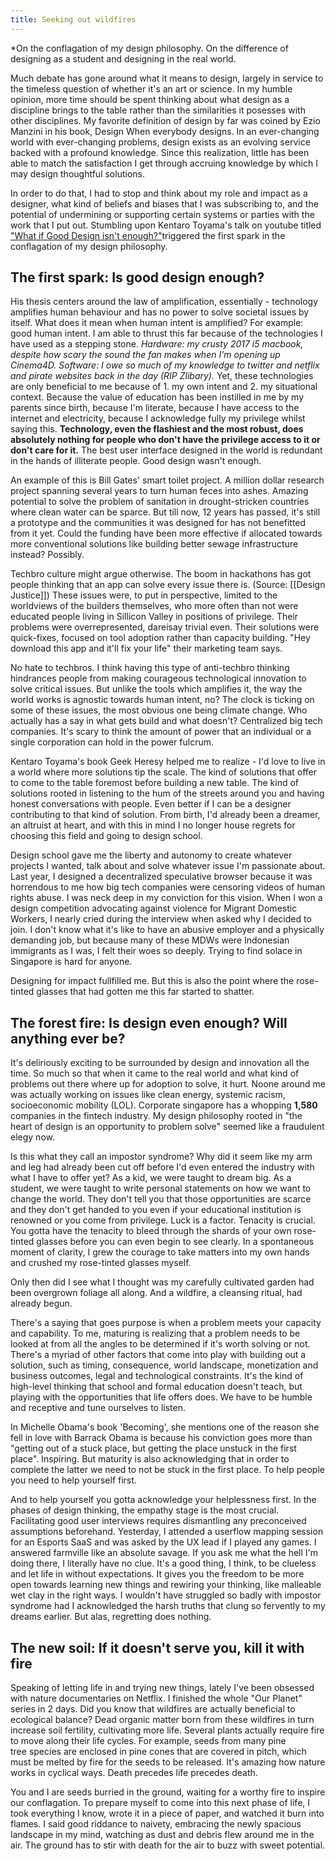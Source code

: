 ```yaml
---
title: Seeking out wildfires
---
```


*On the conflagation of my design philosophy. On the difference of designing as a student and designing in the real world. 

Much debate has gone around what it means to design, largely in service to the timeless question of whether it's an art or science. In my humble opinion, more time should be spent thinking about what design as a discipline brings to the table rather than the similarities it posesses with other disciplines. My favorite definition of design by far was coined by Ezio Manzini in his book, Design When everybody designs. In an ever-changing world with ever-changing problems, design exists as an evolving service backed with a profound knowledge. Since this realization, little has been able to match the satisfaction I get through accruing knowledge by which I may design thoughtful solutions. 

In order to do that, I had to stop and think about my role and impact as a designer, what kind of beliefs and biases that I was subscribing to, and the potential of undermining or supporting certain systems or parties with the work that I put out. Stumbling upon Kentaro Toyama's talk on youtube titled [ "What if Good Design isn't enough?"](https://www.youtube.com/watch?v=QagUGLN4rsM)triggered the first spark in the conflagation of my design philosophy. 

## The first spark: Is good design enough?

His thesis centers around the law of amplification, essentially - technology amplifies human behaviour and has no power to solve societal issues by itself. What does it mean when human intent is amplified? For example: good human intent. I am able to thrust this far because of the technologies I have used as a stepping stone. *Hardware: my crusty 2017 i5 macbook, despite how scary the sound the fan makes when I'm opening up Cinema4D. Software: I owe so much of my knowledge to twitter and netflix and pirate websites back in the day (RIP Zlibary).* Yet, these technologies are only beneficial to me because of 1. my own intent and 2. my situational context. Because the value of education has been instilled in me by my parents since birth, because I'm literate, because I have access to the internet and electricity, because I acknowledge fully my privilege whilst saying this. **Technology, even the flashiest and the most robust, does absolutely nothing for people who don't have the privilege access to it or don't care for it.** The best user interface designed in the world is redundant in the hands of illiterate people. Good design wasn't enough.

An example of this is Bill Gates' smart toilet project. A million dollar research project spanning several years to turn human feces into ashes. Amazing potential to solve the problem of sanitation in drought-stricken countries where clean water can be sparce. But till now, 12 years has passed, it's still a prototype and the communities it was designed for has not benefitted from it yet. Could the funding have been more effective if allocated towards more conventional solutions like building better sewage infrastructure instead? Possibly.

Techbro culture might argue otherwise. The boom in hackathons has got people thinking that an app can solve every issue there is. (Source: [[Design Justice]]) These issues were, to put in perspective, limited to the worldviews of the builders themselves, who more often than not were educated people living in Sillicon Valley in positions of privilege. Their problems were overrepresented, dareisay trivial even. Their solutions were quick-fixes, focused on tool adoption rather than capacity building. "Hey download this app and it'll fix your life" their marketing team says. 

No hate to techbros. I think having this type of anti-techbro thinking hindrances people from making courageous technological innovation to solve critical issues. But unlike the tools which amplifies it, the way the world works is agnostic towards human intent, no? The clock is ticking on some of these issues, the most obvious one being climate change. Who actually has a say in what gets build and what doesn't? Centralized big tech companies. It's scary to think the amount of power that an individual or a single corporation can hold in the power fulcrum. 

Kentaro Toyama's book Geek Heresy helped me to realize - I'd love to live in a world where more solutions tip the scale. The kind of solutions that offer to come to the table foremost before building a new table. The kind of solutions rooted in listening to the hum of the streets around you and having honest conversations with people. Even better if I can be a designer contributing to that kind of solution. From birth, I'd already been a dreamer, an altruist at heart, and with this in mind I no longer house regrets for choosing this field and going to design school.

Design school gave me the liberty and autonomy to create whatever projects I wanted, talk about and solve whatever issue I'm passionate about. Last year, I designed a decentralized speculative browser because it was horrendous to me how big tech companies were censoring videos of human rights abuse. I was neck deep in my conviction for this vision. When I won a design competition advocating against violence for Migrant Domestic Workers, I nearly cried during the interview when asked why I decided to join. I don't know what it's like to have an abusive employer and a physically demanding job, but because many of these MDWs were Indonesian immigrants as I was, I felt their woes so deeply. Trying to find solace in Singapore is hard for anyone. 

Designing for impact fullfilled me. But this is also the point where the rose-tinted glasses that had gotten me this far started to shatter. 

## The forest fire: Is design even enough? Will anything ever be?

It's deliriously exciting to be surrounded by design and innovation all the time. So much so that when it came to the real world and what kind of problems out there where up for adoption to solve, it hurt. Noone around me was actually working on issues like clean energy, systemic racism, socioeconomic mobility (LOL). Corporate singapore has a whopping **1,580** companies in the fintech industry. My design philosophy rooted in "the heart of design is an opportunity to problem solve" seemed like a fraudulent elegy now.

Is this what they call an impostor syndrome? Why did it seem like my arm and leg had already been cut off before I'd even entered the industry with what I have to offer yet? As a kid, we were taught to dream big. As a student, we were taught to write personal statements on how we want to change the world. They don't tell you that those opportunities are scarce and they don't get handed to you even if your educational institution is renowned or you come from privilege. Luck is a factor. Tenacity is crucial. You gotta have the tenacity to bleed through the shards of your own rose-tinted glasses before you can even begin to see clearly. In a spontaneous moment of clarity, I grew the courage to take matters into my own hands and crushed my rose-tinted glasses myself. 

Only then did I see what I thought was my carefully cultivated garden had been overgrown foliage all along. And a wildfire, a cleansing ritual, had already begun. 

There's a saying that goes purpose is when a problem meets your capacity and capability. To me, maturing is realizing that a problem needs to be looked at from all the angles to be determined if it's worth solving or not. There's a myriad of other factors that come into play with building out a solution, such as timing, consequence, world landscape, monetization and business outcomes, legal and technological constraints. It's the kind of high-level thinking that school and formal education doesn't teach, but playing with the opportunities that life offers does. We have to be humble and receptive and tune ourselves to listen. 

In Michelle Obama's book 'Becoming', she mentions one of the reason she fell in love with Barrack Obama is because his conviction goes more than "getting out of a stuck place, but getting the place unstuck in the first place". Inspiring. But maturity is also acknowledging that in order to complete the latter we need to not be stuck in the first place. To help people you need to help yourself first. 

And to help yourself you gotta acknowledge your helplessness first. In the phases of design thinking, the empathy stage is the most crucial. Facilitating good user interviews requires dismantling any preconceived assumptions beforehand. Yesterday, I attended a userflow mapping session for an Esports SaaS and was asked by the UX lead if I played any games. I answered farmville like an absolute savage. If you ask me what the hell I'm doing there, I literally have no clue. It's a good thing, I think, to be clueless and let life in without expectations. It gives you the freedom to be more open towards learning new things and rewiring your thinking, like malleable wet clay in the right ways. I wouldn't have struggled so badly with impostor syndrome had I acknowledged the harsh truths that clung so fervently to my dreams earlier. But alas, regretting does nothing. 

## The new soil: If it doesn't serve you, kill it with fire

Speaking of letting life in and trying new things, lately I've been obsessed with nature documentaries on Netflix. I finished the whole "Our Planet" series in 2 days. Did you know that wildfires are actually beneficial to ecological balance? Dead organic matter born from these wildfires in turn increase soil fertility, cultivating more life. Several plants actually require fire to move along their life cycles. For example, seeds from many pine tree species are enclosed in pine cones that are covered in pitch, which must be melted by fire for the seeds to be released. It's amazing how nature works in cyclical ways. Death precedes life precedes death. 

You and I are seeds burried in the ground, waiting for a worthy fire to inspire our conflagation. To prepare myself to come into this next phase of life, I took everything I know, wrote it in a piece of paper, and watched it burn into flames. I said good riddance to naivety, embracing the newly spacious landscape in my mind, watching as dust and debris flew around me in the air. The ground has to stir with death for the air to buzz with sweet potential. 













